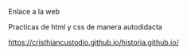 Enlace a la web

Practicas de html y css de manera autodidacta 

https://cristhiancustodio.github.io/historia.github.io/
